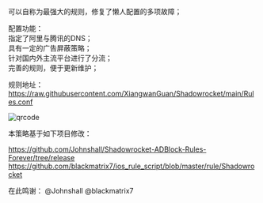 可以自称为最强大的规则，修复了懒人配置的多项故障；  

配置功能：  
指定了阿里与腾讯的DNS；  
具有一定的广告屏蔽策略；  
针对国内外主流平台进行了分流；  
完善的规则，便于更新维护；  

规则地址：  
https://raw.githubusercontent.com/XiangwanGuan/Shadowrocket/main/Rules.conf

![qrcode](https://github.com/user-attachments/assets/faf02085-0828-430c-8509-fb09ffb7287f)


本策略基于如下项目修改：

https://github.com/Johnshall/Shadowrocket-ADBlock-Rules-Forever/tree/release
https://github.com/blackmatrix7/ios_rule_script/blob/master/rule/Shadowrocket

在此鸣谢：
@Johnshall @blackmatrix7
